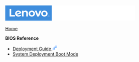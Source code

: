 ![Commercial Deployment Readiness Team](../img/cdrt.png)

[Home](/)

**BIOS Reference**

- [Deployment Guide ![ ](../img/link.png)](bios/bios_guide.md)
- [System Deployment Boot Mode](bios/sdbm.md)

